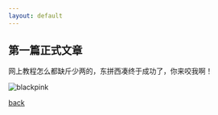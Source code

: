 ```yaml
---
layout: default
---
```


## 第一篇正式文章

网上教程怎么都缺斤少两的，东拼西凑终于成功了，你来咬我啊！

![blackpink](/asset/img/下载.png)

[back](./)
